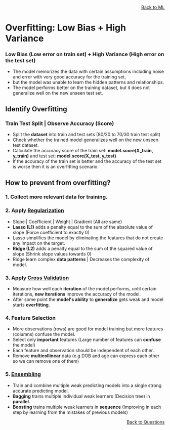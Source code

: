 <p align='right'><a align="right" href="https://github.com/KIRANKUMAR7296/Library/blob/main/Machine%20Learning/Machine%20Learning%20Models.md">Back to ML</a></p>

# **Overfitting: Low Bias + High Variance**

### **Low Bias (Low error on train set) + High Variance (High error on the test set)**

- The model memorizes the data with certain assumptions including noise and error with very good accuracy for the training set,
- but the model was unable to learn the hidden patterns and relationships.
- The model performs better on the training dataset, but it does not generalize well on the new unseen test set.

## **Identify Overfitting** 

### Train Test Split | Observe Accuracy (Score)
- Split the **dataset** into train and test sets (80/20 to 70/30 train test split)
- Check whether the trained model generalizes well on the new unseen test dataset. 
- Calculate the accuracy score of the train set: **model.score(X_train, y_train)** and test set: **model.score(X_test, y_test)**
- If the accuracy of the train set is better and the accuracy of the test set is worse then it is an overfitting scenario.

## **How to prevent from overfitting?**

### 1. Collect more relevant data for training.

### 2. Apply [Regularization](https://github.com/KIRANKUMAR7296/Library/blob/main/Data%20Science/Regularization.md) 

- Slope | Coefficient | Weight | Gradient (All are same)
- **Lasso (L1)** adds a penalty equal to the sum of the absolute value of slope (Force coefficient to exactly 0)
- Lasso simplifies the model by eliminating the features that do not create any impact on the target.
- **Ridge (L2)** adds a penalty equal to the sum of the squared value of slope (Shrink slope values towards 0)
- Ridge learn complex **data patterns** | Decreases the complexity of model.

### 3. Apply [Cross Validation](https://github.com/KIRANKUMAR7296/Library/blob/main/Data%20Science/Cross%20Validation.md)
- Measure how well each **iteration** of the model performs, until certain iterations, **new iterations** improve the accuracy of the model.
- After some point the **model's ability** to **generalize** gets weak and model starts **overfitting**.

### 4. Feature Selection
- More observations (rows) are good for model training but more features (columns) confuse the model.
- Select only **important** features (Large number of features can **confuse** the model)
- Each feature and observation should be independent of each other.
- Remove **multicollinear** data (e.g DOB and age can express each other so we can remove one of them)

### 5. [Ensembling](https://github.com/KIRANKUMAR7296/Library/blob/main/Data%20Science/Supervised%20Learning/Ensemble%20Techniques.md) 
- Train and combine multiple weak predicting models into a single strong accurate predicting model.
- **Bagging** trains multiple individual weak learners (Decision tree) in **parallel**.
- **Boosting** trains multiple weak learners in **sequence** (Improving in each step by learning from the mistakes of previous models) 

<p align='right'><a align="right" href="https://github.com/KIRANKUMAR7296/Library/blob/main/Interview.md">Back to Questions</a></p>
